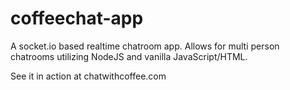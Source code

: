 # coffeechat-app

A socket.io based realtime chatroom app. Allows for multi person chatrooms utilizing NodeJS and vanilla JavaScript/HTML.

See it in action at chatwithcoffee.com
